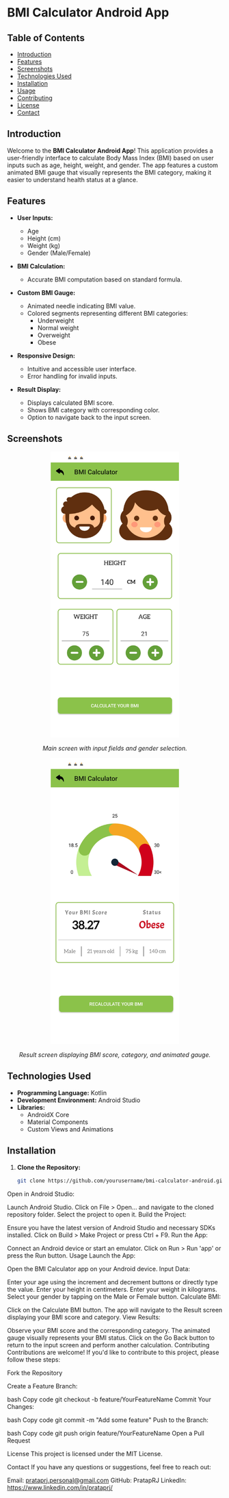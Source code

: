 # BMI Calculator Android App

## Table of Contents
- [Introduction](#introduction)
- [Features](#features)
- [Screenshots](#screenshots)
- [Technologies Used](#technologies-used)
- [Installation](#installation)
- [Usage](#usage)
- [Contributing](#contributing)
- [License](#license)
- [Contact](#contact)

## Introduction

Welcome to the **BMI Calculator Android App**! This application provides a user-friendly interface to calculate Body Mass Index (BMI) based on user inputs such as age, height, weight, and gender. The app features a custom animated BMI gauge that visually represents the BMI category, making it easier to understand health status at a glance.

## Features

- **User Inputs:**
  - Age
  - Height (cm)
  - Weight (kg)
  - Gender (Male/Female)

- **BMI Calculation:**
  - Accurate BMI computation based on standard formula.

- **Custom BMI Gauge:**
  - Animated needle indicating BMI value.
  - Colored segments representing different BMI categories:
    - Underweight
    - Normal weight
    - Overweight
    - Obese

- **Responsive Design:**
  - Intuitive and accessible user interface.
  - Error handling for invalid inputs.

- **Result Display:**
  - Displays calculated BMI score.
  - Shows BMI category with corresponding color.
  - Option to navigate back to the input screen.

## Screenshots

<div align="center">

  <img src="./Screenshots/main_screen.jpg" alt="Main Screen" width="300px" />
  <p><em>Main screen with input fields and gender selection.</em></p>

  <img src="./Screenshots/result_screen.jpg" alt="Result Screen" width="300px" />
  <p><em>Result screen displaying BMI score, category, and animated gauge.</em></p>

</div>


## Technologies Used

- **Programming Language:** Kotlin
- **Development Environment:** Android Studio
- **Libraries:**
  - AndroidX Core
  - Material Components
  - Custom Views and Animations

## Installation

1. **Clone the Repository:**
   ```bash
   git clone https://github.com/yourusername/bmi-calculator-android.git

Open in Android Studio:

Launch Android Studio.
Click on File > Open... and navigate to the cloned repository folder.
Select the project to open it.
Build the Project:

Ensure you have the latest version of Android Studio and necessary SDKs installed.
Click on Build > Make Project or press Ctrl + F9.
Run the App:

Connect an Android device or start an emulator.
Click on Run > Run 'app' or press the Run button.
Usage
Launch the App:

Open the BMI Calculator app on your Android device.
Input Data:

Enter your age using the increment and decrement buttons or directly type the value.
Enter your height in centimeters.
Enter your weight in kilograms.
Select your gender by tapping on the Male or Female button.
Calculate BMI:

Click on the Calculate BMI button.
The app will navigate to the Result screen displaying your BMI score and category.
View Results:

Observe your BMI score and the corresponding category.
The animated gauge visually represents your BMI status.
Click on the Go Back button to return to the input screen and perform another calculation.
Contributing
Contributions are welcome! If you'd like to contribute to this project, please follow these steps:

Fork the Repository

Create a Feature Branch:

bash
Copy code
git checkout -b feature/YourFeatureName
Commit Your Changes:

bash
Copy code
git commit -m "Add some feature"
Push to the Branch:

bash
Copy code
git push origin feature/YourFeatureName
Open a Pull Request

License
This project is licensed under the MIT License.

Contact
If you have any questions or suggestions, feel free to reach out:

Email: prataprj.personal@gmail.com
GitHub: PratapRJ
LinkedIn: https://www.linkedin.com/in/prataprj/
